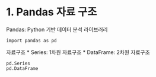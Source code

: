 # 1. Pandas 자료 구조 

Pandas: Python 기반 데이터 분석 라이브러리 
```
import pandas as pd 
```

자료구조
    * Series: 1차원 자료구조
    * DataFrame: 2차원 자료구조 
```
pd.Series
pd.DataFrame 
```